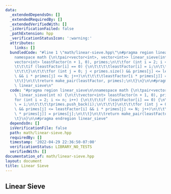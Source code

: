 ```yaml
---
data:
  _extendedDependsOn: []
  _extendedRequiredBy: []
  _extendedVerifiedWith: []
  _isVerificationFailed: false
  _pathExtension: hpp
  _verificationStatusIcon: ':warning:'
  attributes:
    links: []
  bundledCode: "#line 1 \"math/linear-sieve.hpp\"\n#pragma region linear_sieve\n\n\
    namespace math {\n\tpair<vector<int>, vector<int>> linear_sieve(int n) {\n\t\t\
    vector<int> leastFactor(n + 1, 0), primes;\n\t\tfor (int i = 2; i <= n; i++) {\n\
    \t\t\tif (leastFactor[i] == 0) {\n\t\t\t\tleastFactor[i] = i;\n\t\t\t\tprimes.push_back(i);\n\
    \t\t\t}\n\t\t\tfor (int j = 0; j < primes.size() && primes[j] <= leastFactor[i]\
    \ && i * primes[j] <= N; j++)\n\t\t\t\tleastFactor[i * primes[j]] = primes[j];\n\
    \t\t}\n\t\treturn make_pair(leastFactor, primes);\n\t}\n}\n\n#pragma endregion\
    \ linear_sieve\n"
  code: "#pragma region linear_sieve\n\nnamespace math {\n\tpair<vector<int>, vector<int>>\
    \ linear_sieve(int n) {\n\t\tvector<int> leastFactor(n + 1, 0), primes;\n\t\t\
    for (int i = 2; i <= n; i++) {\n\t\t\tif (leastFactor[i] == 0) {\n\t\t\t\tleastFactor[i]\
    \ = i;\n\t\t\t\tprimes.push_back(i);\n\t\t\t}\n\t\t\tfor (int j = 0; j < primes.size()\
    \ && primes[j] <= leastFactor[i] && i * primes[j] <= N; j++)\n\t\t\t\tleastFactor[i\
    \ * primes[j]] = primes[j];\n\t\t}\n\t\treturn make_pair(leastFactor, primes);\n\
    \t}\n}\n\n#pragma endregion linear_sieve"
  dependsOn: []
  isVerificationFile: false
  path: math/linear-sieve.hpp
  requiredBy: []
  timestamp: '2022-04-29 22:36:50-07:00'
  verificationStatus: LIBRARY_NO_TESTS
  verifiedWith: []
documentation_of: math/linear-sieve.hpp
layout: document
title: Linear Sieve
---
```


## Linear Sieve
